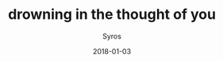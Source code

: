 ---
title: "drowning in the thought of you"
subtitle: "Syros"
customForwardUrl: "https://www.youtube.com/watch?v=TUvi-4goP7s"
displayImg: "https://img.youtube.com/vi/TUvi-4goP7s/0.jpg"
date: "2018-01-03"
newTab: true 
---